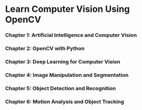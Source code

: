 # Learn Computer Vision Using OpenCV
### Chapter 1: Artificial Intelligence and Computer Vision
### Chapter 2: OpenCV with Python
### Chapter 3: Deep Learning for Computer Vision
### Chapter 4: Image Manipulation and Segmentation
### Chapter 5: Object Detection and Recognition
### Chapter 6: Motion Analysis and Object Tracking
